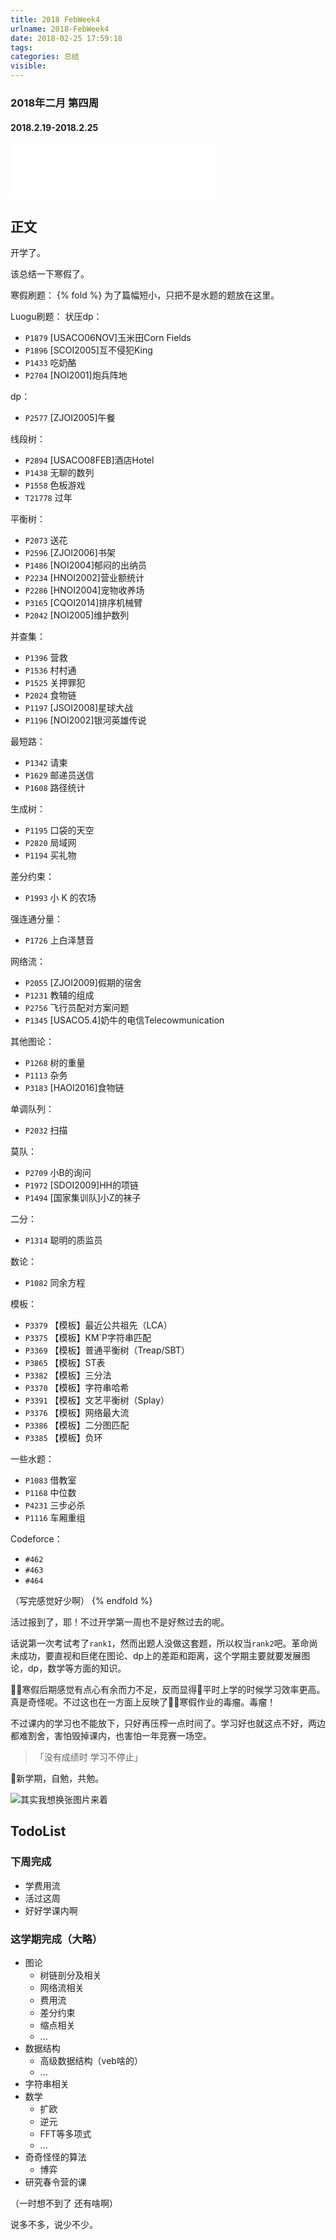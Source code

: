 ```yaml
---
title: 2018 FebWeek4
urlname: 2018-FebWeek4
date: 2018-02-25 17:59:18
tags:
categories: 总结
visible:
---
```


### 2018年二月 第四周
#### 2018.2.19-2018.2.25
<!-- more -->

<iframe frameborder="no" border="0" marginwidth="0" marginheight="0" width=330 height=86 src="//music.163.com/outchain/player?type=2&id=446940024&auto=0&height=66"></iframe>

## 正文

开学了。

该总结一下寒假了。

寒假刷题：
{% fold %}
为了篇幅短小，只把不是水题的题放在这里。

Luogu刷题：
状压dp：
+ `P1879` [USACO06NOV]玉米田Corn Fields 
+ `P1896` [SCOI2005]互不侵犯King 
+ `P1433` 吃奶酪 
+ `P2704` [NOI2001]炮兵阵地 

dp：
+ `P2577` [ZJOI2005]午餐 

线段树：
+ `P2894` [USACO08FEB]酒店Hotel 
+ `P1438` 无聊的数列 
+ `P1558` 色板游戏 
+ `T21778` 过年

平衡树：
+ `P2073` 送花 
+ `P2596` [ZJOI2006]书架 
+ `P1486` [NOI2004]郁闷的出纳员 
+ `P2234` [HNOI2002]营业额统计 
+ `P2286` [HNOI2004]宠物收养场 
+ `P3165` [CQOI2014]排序机械臂
+ `P2042` [NOI2005]维护数列  

并查集：
+ `P1396` 营救
+ `P1536` 村村通
+ `P1525` 关押罪犯 
+ `P2024` 食物链 
+ `P1197` [JSOI2008]星球大战 
+ `P1196` [NOI2002]银河英雄传说 

最短路：
+ `P1342` 请柬
+ `P1629` 邮递员送信 
+ `P1608` 路径统计

生成树：
+ `P1195` 口袋的天空
+ `P2820` 局域网 
+ `P1194` 买礼物 

差分约束：
+ `P1993` 小 K 的农场

强连通分量：
+ `P1726` 上白泽慧音 

网络流：
+ `P2055` [ZJOI2009]假期的宿舍 
+ `P1231` 教辅的组成 
+ `P2756` 飞行员配对方案问题 
+ `P1345` [USACO5.4]奶牛的电信Telecowmunication 

其他图论：
+ `P1268` 树的重量 
+ `P1113` 杂务 
+ `P3183` [HAOI2016]食物链

单调队列：
+ `P2032` 扫描

莫队：
+ `P2709` 小B的询问 
+ `P1972` [SDOI2009]HH的项链 
+ `P1494` [国家集训队]小Z的袜子 

二分：
+ `P1314` 聪明的质监员 

数论：
+ `P1082` 同余方程 

模板：
+ `P3379` 【模板】最近公共祖先（LCA） 
+ `P3375` 【模板】KM`P字符串匹配 
+ `P3369` 【模板】普通平衡树（Treap/SBT） 
+ `P3865` 【模板】ST表 
+ `P3382` 【模板】三分法 
+ `P3370` 【模板】字符串哈希 
+ `P3391` 【模板】文艺平衡树（Splay） 
+ `P3376` 【模板】网络最大流 
+ `P3386` 【模板】二分图匹配 
+ `P3385` 【模板】负环 

一些水题：
+ `P1083` 借教室 
+ `P1168` 中位数 
+ `P4231` 三步必杀
+ `P1116` 车厢重组
 

Codeforce：
+ `#462`
+ `#463`
+ `#464`

（写完感觉好少啊）
{% endfold %}

活过报到了，耶！不过开学第一周也不是好熬过去的呢。

话说第一次考试考了`rank1`，然而出题人没做这套题，所以权当`rank2`吧。革命尚未成功，要直视和巨佬在图论、dp上的差距和距离，这个学期主要就要发展图论，dp，数学等方面的知识。

寒假后期感觉有点心有余而力不足，反而显得平时上学的时候学习效率更高。真是奇怪呢。不过这也在一方面上反映了寒假作业的毒瘤。毒瘤！

不过课内的学习也不能放下，只好再压榨一点时间了。学习好也就这点不好，两边都难割舍，害怕毁掉课内，也害怕一年竞赛一场空。

> 「没有成绩时 学习不停止」

新学期，自勉，共勉。

![其实我想换张图片来着](title.jpg)

## TodoList

### 下周完成

+ 学费用流
+ 活过这周
+ 好好学课内啊

### 这学期完成（大略）

+ 图论
    - 树链剖分及相关
    - 网络流相关
    - 费用流
    - 差分约束
    - 缩点相关
    - ...
+ 数据结构
    - 高级数据结构（veb啥的）
    - ...
+ 字符串相关
+ 数学
    - 扩欧
    - 逆元
    - FFT等多项式
    - ...
+ 奇奇怪怪的算法
    - 博弈
+ 研究春令营的课

（一时想不到了 还有啥啊）

说多不多，说少不少。
